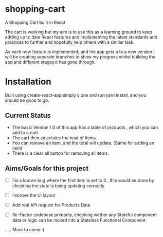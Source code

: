 # shopping-cart
A Shopping Cart built in React 

The cart is working but my aim is to use this as a learning ground to keep adding up to date React features and implementing the latest standards and practices to further and hopefully help others with a similar task. 

As each new feature is implemented, and the app gets a to a new version i will be creating seperate branches to show my progress whilst building the app and different stages it has gone through.

# Installation
Built using create-react-app simply clone and run yarn install, and you should be good to go.

## Current Status
- The basic Version 1.0 of this app has a table of products , which you can add to a cart.
- The cart then calculates the total of items.
- You can remove an item, and the total will update. (Same for adding an item)
- There is a clear all button for removing all items.

## Aims/Goals for this project 

- [ ] Fix a known bug where the first item is set to 0 , this would be done by checking the state is being updating correctly.
- [ ] Improve the UI layout 
- [ ] Add real API request for Products Data
- [ ] Re-Factor codebase primarily, checking wether any Stateful component data or logic can be moved into a Stateless Functional Component.


..... More to come :)
